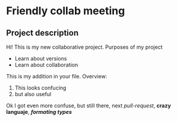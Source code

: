 # Friendly collab meeting

## Project description

Hi! This is my new collaborative project. 
Purposes of my project

- Learn about versions
- Learn about collaboration

This is my addition in your file. Overview:
1. This looks confucing 
2. but also useful

Ok I got even more confuse, but still there, next *pull-request*, **crazy languaje**, ***formating types***
